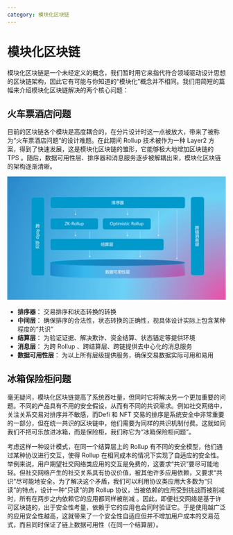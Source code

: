 ```yaml
---
category: 模块化区块链
---
```


# 模块化区块链

模块化区块链是一个未经定义的概念，我们暂时用它来指代符合领域驱动设计思想的区块链架构，因此它有可能与你知道的“模块化”概念并不相同。我们用简短的篇幅来介绍模块化区块链解决的两个核心问题：

## 火车票酒店问题

目前的区块链各个模块是高度耦合的，在分片设计时这一点被放大，带来了被称为“火车票酒店问题“的设计难题。在此期间 Rollup 技术被作为一种 Layer2 方案，得到了快速发展，这是模块化区块链的雏形，它能够极大地增加区块链的 TPS 。随后，数据可用性层、排序器和消息服务逐步被解耦出来，模块化区块链的架构逐渐清晰。

![modular-blockchain](../../image/modular-blockchain-zh-min.png)

- **排序器**： 交易排序和状态转换的转换
- **中间层**： 确保排序的合法性，状态转换的正确性，视具体设计实际上包含某种程度的“共识”
- **结算层**： 为验证证据、解决欺诈、资金结算、状态锚定等提供环境
- **消息层**： 为跨 Rollup 、跨结算层、跨链提供去中心化的消息服务
- **数据可用性层**： 为以上所有层级提供服务，确保交易数据实际可用和易用

## 冰箱保险柜问题

毫无疑问，模块化区块链提高了系统吞吐量，但同时它将解决另一个更加重要的问题。不同的产品具有不用的安全假设，从而有不同的共识需求。例如社交网络中，关注关系交易对排序并不敏感，而Defi 和 NFT 交易的排序是系统安全中非常重要的一部分，但在统一共识的区块链中，他们需要为同样的共识机制付费。这就如同我们不把可乐放进冰箱，而是保险柜，我们称它为“冰箱保险柜问题”。

考虑这样一种设计模式，在同一个结算层上的 Rollup 有不同的安全模型，他们通过某种协议进行交互，使得 Rollup 在相同成本的情况下实现了自适应的安全性。举例来说，用户期望社交网络类应用的交互是免费的，这要求“共识”要尽可能地轻。但社交网络产生的社交关系具有协议价值，被其他许多应用依赖，又要求“共识”尽可能地安全。为了解决这个矛盾，我们可以利用协议类应用大多数为“只读”的特点，设计一种“只读”的跨 Rollup 协议，当被依赖的应用受到挑战而被削减时，所有在两步之内依赖它的应用都同样被削减 。因此，即便社交网络是基于许可区块链的，出于安全性考量，依赖于它的应用也会同时验证它。于是使用越广泛的应用安全性越高，这就带来了一个安全性自适应但并不增加用户成本的交易范式，而且同时保证了链上数据可用性（在同一个结算层）。